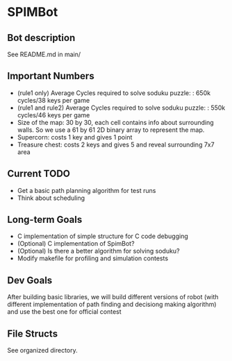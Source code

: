 # SPIMBot
## Bot description

See README.md in main/

## Important Numbers

* (rule1 only) Average Cycles required to solve soduku puzzle: : 650k cycles/38 keys per game
* (rule1 and rule2) Average Cycles required to solve soduku puzzle: : 550k cycles/46 keys per game
* Size of the map: 30 by 30, each cell contains info about surrounding walls. So we use a 61 by 61 2D binary array to represent the map.
* Supercorn: costs 1 key and gives 1 point
* Treasure chest: costs 2 keys and gives 5 and reveal surrounding 7x7 area

## Current TODO

* Get a basic path planning algorithm for test runs
* Think about scheduling

## Long-term Goals

* C implementation of simple structure for C code debugging
* (Optional) C implementation of SpimBot?
* (Optional) Is there a better algorithm for solving soduku?
* Modify makefile for profiling and simulation contests

## Dev Goals

After building basic libraries, we will build different versions of robot (with different implementation of path finding and decisiong making algorithm) and use
the best one for official contest

## File Structs

See organized directory.
